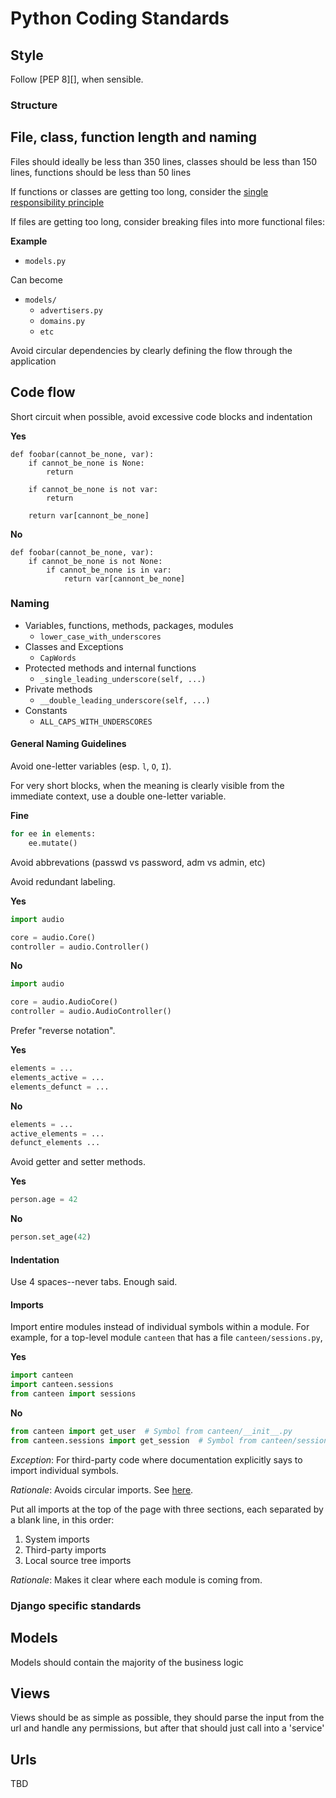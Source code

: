 # Python Coding Standards

## Style

Follow [PEP 8][], when sensible.


### Structure

## File, class, function length and naming

Files should ideally be less than 350 lines, classes should be less than 150 lines, functions should be less than 50 lines

If functions or classes are getting too long, consider the [single responsibility principle](https://medium.com/@graeme_boy/designing-code-using-the-single-responsibility-principle-ff4433734fdb)

If files are getting too long, consider breaking files into more functional files:

**Example**
- `models.py`

Can become

- `models/`
    - `advertisers.py`
    - `domains.py`
    - `etc`
    
Avoid circular dependencies by clearly defining the flow through the application
    
## Code flow
Short circuit when possible, avoid excessive code blocks and indentation

**Yes**
```
def foobar(cannot_be_none, var):
    if cannot_be_none is None:
        return
        
    if cannot_be_none is not var:
        return
    
    return var[cannont_be_none]
```

**No**
```
def foobar(cannot_be_none, var):
    if cannot_be_none is not None:
        if cannot_be_none is in var:
            return var[cannont_be_none]
```

### Naming

- Variables, functions, methods, packages, modules
    - `lower_case_with_underscores`
- Classes and Exceptions
    - `CapWords`
- Protected methods and internal functions
    - `_single_leading_underscore(self, ...)`
- Private methods
    - `__double_leading_underscore(self, ...)`
- Constants
    - `ALL_CAPS_WITH_UNDERSCORES`

#### General Naming Guidelines 

Avoid one-letter variables (esp. `l`, `O`, `I`). 

For very short blocks, when the meaning is clearly visible from the immediate context, use a double one-letter variable.

**Fine**
```python
for ee in elements:
    ee.mutate()
```
Avoid abbrevations (passwd vs password, adm vs admin, etc)

Avoid redundant labeling.

**Yes**
```python
import audio

core = audio.Core()
controller = audio.Controller()
```

**No**
```python
import audio

core = audio.AudioCore()
controller = audio.AudioController()
```

Prefer "reverse notation".

**Yes**
```python
elements = ...
elements_active = ...
elements_defunct = ...
```

**No**
```python
elements = ...
active_elements = ...
defunct_elements ...
```

Avoid getter and setter methods.

**Yes**
```python
person.age = 42
```

**No**
```python
person.set_age(42)
```

#### Indentation

Use 4 spaces--never tabs. Enough said.

#### Imports

Import entire modules instead of individual symbols within a module. For example, for a top-level module `canteen` that has a file `canteen/sessions.py`,

**Yes**

```python
import canteen
import canteen.sessions
from canteen import sessions
```

**No**

```python
from canteen import get_user  # Symbol from canteen/__init__.py
from canteen.sessions import get_session  # Symbol from canteen/sessions.py
```

*Exception*: For third-party code where documentation explicitly says to import individual symbols.

*Rationale*: Avoids circular imports. See [here](https://sites.google.com/a/khanacademy.org/forge/for-developers/styleguide/python#TOC-Imports).

Put all imports at the top of the page with three sections, each separated by a blank line, in this order:

1. System imports
2. Third-party imports
3. Local source tree imports

*Rationale*: Makes it clear where each module is coming from.


### Django specific standards

## Models
Models should contain the majority of the business logic

## Views
Views should be as simple as possible, they should parse the input from the url and handle any permissions, but after that should just call into a 'service'

## Urls
TBD
